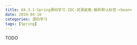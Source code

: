 ```yaml
---
title: 04.3.1-Spring源码学习-IOC-资源装载-解析默认标签-<bean>
date: 2019-04-10
categories: 源码学习
tags: [Spring]
---
```


TODO
